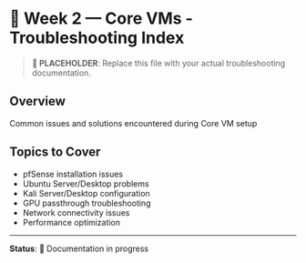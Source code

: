 # 🧠 Week 2 — Core VMs - Troubleshooting Index

> **📝 PLACEHOLDER**: Replace this file with your actual troubleshooting documentation.

## Overview
Common issues and solutions encountered during Core VM setup

## Topics to Cover
- pfSense installation issues
- Ubuntu Server/Desktop problems
- Kali Server/Desktop configuration
- GPU passthrough troubleshooting
- Network connectivity issues
- Performance optimization

---

**Status**: 🚧 Documentation in progress

<!-- DELETE THIS COMMENT BLOCK WHEN ADDING REAL CONTENT:
   This is a placeholder file. When you're ready to add your actual content:
   1. Delete everything in this file
   2. Add your real troubleshooting documentation
   3. Keep the same filename (Troubleshooting_Index.md)
-->
